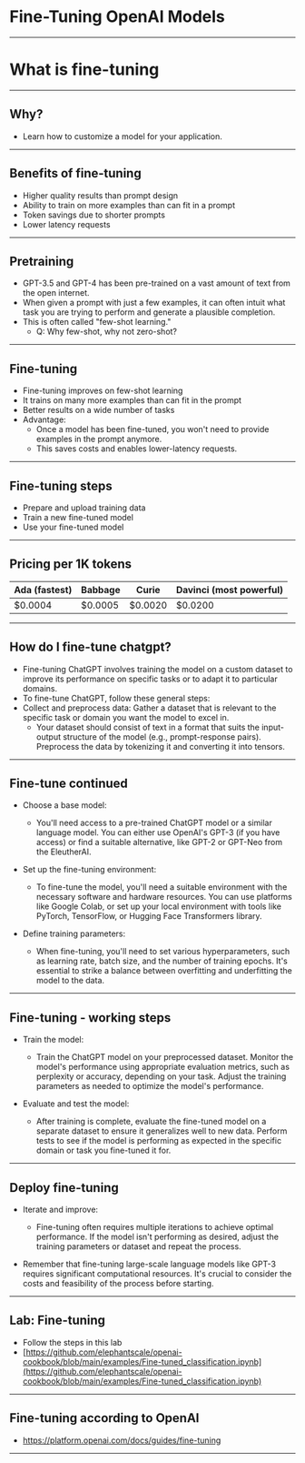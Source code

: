 # Fine-Tuning OpenAI Models

---

# What is fine-tuning

---

## Why?

* Learn how to customize a model for your application.

---

## Benefits of fine-tuning

* Higher quality results than prompt design
* Ability to train on more examples than can fit in a prompt
* Token savings due to shorter prompts
* Lower latency requests

---

## Pretraining

* GPT-3.5 and GPT-4 has been pre-trained on a vast amount of text from the open internet. 
* When given a prompt with just a few examples, it can often intuit what task you are trying to perform and generate a plausible completion. 
* This is often called "few-shot learning."
  * Q: Why few-shot, why not zero-shot?
  
---

## Fine-tuning

* Fine-tuning improves on few-shot learning
* It trains on many more examples than can fit in the prompt
* Better results on a wide number of tasks
* Advantage:
  * Once a model has been fine-tuned, you won't need to provide examples in the prompt anymore. 
  * This saves costs and enables lower-latency requests.

---

## Fine-tuning steps

* Prepare and upload training data
* Train a new fine-tuned model
* Use your fine-tuned model

---

## Pricing per 1K tokens

| Ada (fastest) | Babbage | Curie   | Davinci (most powerful) |
|---------------|---------|---------|-------------------------|
| $0.0004       | $0.0005 | $0.0020 | $0.0200                 |

---

## How do I fine-tune chatgpt?

* Fine-tuning ChatGPT involves training the model on a custom dataset to improve its performance on specific tasks or to adapt it to particular domains. 
* To fine-tune ChatGPT, follow these general steps:
* Collect and preprocess data: Gather a dataset that is relevant to the specific task or domain you want the model to excel in. 
  * Your dataset should consist of text in a format that suits the input-output structure of the model (e.g., prompt-response pairs). Preprocess the data by tokenizing it and converting it into tensors.

---


## Fine-tune continued

* Choose a base model: 
  * You'll need access to a pre-trained ChatGPT model or a similar language model. You can either use OpenAI's GPT-3 (if you have access) or find a suitable alternative, like GPT-2 or GPT-Neo from the EleutherAI.

* Set up the fine-tuning environment: 
  * To fine-tune the model, you'll need a suitable environment with the necessary software and hardware resources. You can use platforms like Google Colab, or set up your local environment with tools like PyTorch, TensorFlow, or Hugging Face Transformers library.

* Define training parameters: 
  * When fine-tuning, you'll need to set various hyperparameters, such as learning rate, batch size, and the number of training epochs. It's essential to strike a balance between overfitting and underfitting the model to the data.

---

## Fine-tuning - working steps

* Train the model: 
  * Train the ChatGPT model on your preprocessed dataset. Monitor the model's performance using appropriate evaluation metrics, such as perplexity or accuracy, depending on your task. Adjust the training parameters as needed to optimize the model's performance.

* Evaluate and test the model: 
  * After training is complete, evaluate the fine-tuned model on a separate dataset to ensure it generalizes well to new data. Perform tests to see if the model is performing as expected in the specific domain or task you fine-tuned it for.


---

## Deploy fine-tuning


* Iterate and improve: 
  * Fine-tuning often requires multiple iterations to achieve optimal performance. If the model isn't performing as desired, adjust the training parameters or dataset and repeat the process.

* Remember that fine-tuning large-scale language models like GPT-3 requires significant computational resources. It's crucial to consider the costs and feasibility of the process before starting.

---


## Lab: Fine-tuning

* Follow the steps in this lab
* [https://github.com/elephantscale/openai-cookbook/blob/main/examples/Fine-tuned_classification.ipynb](https://github.com/elephantscale/openai-cookbook/blob/main/examples/Fine-tuned_classification.ipynb)

---

## Fine-tuning according to OpenAI

* https://platform.openai.com/docs/guides/fine-tuning

---
